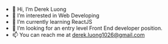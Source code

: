 - 👋 Hi, I’m Derek Luong
- 👀 I’m interested in Web Developing
- 🌱 I’m currently learning ReactJS
- 💞️ I’m looking for an entry level Front End developer position.
- 📫 You can reach me at derek.luong1026@gmail.com

<!---
khanhluong1/khanhluong1 is a ✨ special ✨ repository because its `README.md` (this file) appears on your GitHub profile.
You can click the Preview link to take a look at your changes.
--->
